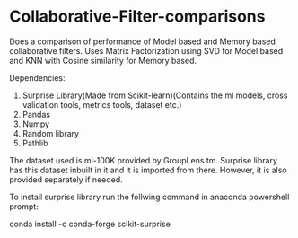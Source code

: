 # Collaborative-Filter-comparisons
Does a comparison of performance of Model based and Memory based collaborative filters. Uses Matrix Factorization using SVD for Model based and KNN with Cosine similarity for Memory based.

Dependencies:
1. Surprise Library(Made from Scikit-learn)(Contains the ml models, cross validation tools, metrics tools, dataset etc.)
2. Pandas
3. Numpy
4. Random library
5. Pathlib

The dataset used is  ml-100K provided by GroupLens tm. Surprise library has this dataset inbuilt in it and it is imported from there. However, it is also provided separately if needed.

To install surprise library run the follwing command in anaconda powershell prompt:

conda install -c conda-forge scikit-surprise

